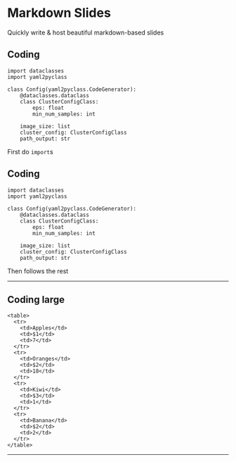 <!-- .slide: data-background="#E6F7FF" -->

# Markdown Slides <!-- .element: class="r-fit-text" -->

Quickly write & host beautiful markdown-based slides <!-- .element: class="r-fit-text" -->

<section data-transition="none">

## Coding

```python[1-2]
import dataclasses
import yaml2pyclass

class Config(yaml2pyclass.CodeGenerator):
    @dataclasses.dataclass
    class ClusterConfigClass:
        eps: float
        min_num_samples: int

    image_size: list
    cluster_config: ClusterConfigClass
    path_output: str
```

First do `import`s

</section>

<section data-transition="none">

## Coding

```python[4-12]
import dataclasses
import yaml2pyclass

class Config(yaml2pyclass.CodeGenerator):
    @dataclasses.dataclass
    class ClusterConfigClass:
        eps: float
        min_num_samples: int

    image_size: list
    cluster_config: ClusterConfigClass
    path_output: str
```

Then follows the rest

</section>

---

## Coding large

```html[3-5|18-20]
<table>
  <tr>
    <td>Apples</td>
    <td>$1</td>
    <td>7</td>
  </tr>
  <tr>
    <td>Oranges</td>
    <td>$2</td>
    <td>18</td>
  </tr>
  <tr>
    <td>Kiwi</td>
    <td>$3</td>
    <td>1</td>
  </tr>
  <tr>
    <td>Banana</td>
    <td>$2</td>
    <td>2</td>
  </tr>
</table>

```

---
